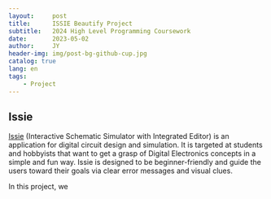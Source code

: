 ```yaml
---
layout:     post
title:      ISSIE Beautify Project
subtitle:   2024 High Level Programming Coursework
date:       2023-05-02
author:     JY
header-img: img/post-bg-github-cup.jpg
catalog: true
lang: en
tags:
    - Project
---
```



## Issie

[Issie](https://github.com/tomcl/ISSIE) (Interactive Schematic Simulator with Integrated Editor) is an application for digital circuit design and simulation. It is targeted at students and hobbyists that want to get a grasp of Digital Electronics concepts in a simple and fun way. Issie is designed to be beginner-friendly and guide the users toward their goals via clear error messages and visual clues. 

In this project, we 